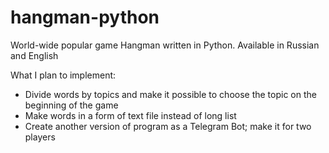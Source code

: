 # hangman-python
World-wide popular game Hangman written in Python. Available in Russian and English

What I plan to implement:
- Divide words by topics and make it possible to choose the topic on the beginning of the game
- Make words in a form of text file instead of long list
- Create another version of program as a Telegram Bot; make it for two players
